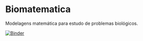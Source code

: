 # Biomatematica
Modelagens matemática para estudo de problemas biológicos.

[![Binder](https://mybinder.org/badge_logo.svg)](https://mybinder.org/v2/gh/CarlosAntonioFreitasSilva/biomatematica.git/HEAD)

